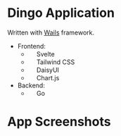 # Dingo Application

Written with [Wails](https://github.com/wailsapp/wails) framework.
- Frontend: 
    - <img src="https://upload.wikimedia.org/wikipedia/commons/thumb/1/1b/Svelte_Logo.svg/800px-Svelte_Logo.svg.png" width="15px" /> Svelte
    - <img src="https://upload.wikimedia.org/wikipedia/commons/thumb/d/d5/Tailwind_CSS_Logo.svg/512px-Tailwind_CSS_Logo.svg.png?20230715030042" width="15px" /> Tailwind CSS
    - <img src="https://avatars.githubusercontent.com/u/76870092?s=280&v=4" width="15px" /> DaisyUI
    - <img src="https://upload.wikimedia.org/wikipedia/commons/thumb/8/86/Chart.js_logo.svg/1200px-Chart.js_logo.svg.png" width="15px" /> Chart.js
- Backend:
    - <img src="https://go.dev/blog/go-brand/Go-Logo/PNG/Go-Logo_Blue.png" width="15px" /> Go

# App Screenshots

